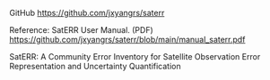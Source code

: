 GitHub
https://github.com/jxyangrs/saterr

Reference:
SatERR User Manual. (PDF)
https://github.com/jxyangrs/saterr/blob/main/manual_saterr.pdf

SatERR: A Community Error Inventory for Satellite Observation Error Representation and Uncertainty Quantification
